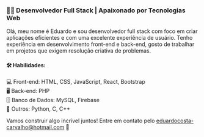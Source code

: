 ### 👨‍💻 Desenvolvedor Full Stack | Apaixonado por Tecnologias Web

Olá, meu nome é Eduardo e sou desenvolvedor full stack com foco em criar aplicações eficientes e com uma excelente experiência de usuário. Tenho experiência em desenvolvimento front-end e back-end, gosto de trabalhar em projetos que exigem resolução criativa de problemas.

#### 🛠️ Habilidades:

💻 Front-end: HTML, CSS, JavaScript, React, Bootstrap <br>
🖥️ Back-end: PHP <br>
🗄️ Banco de Dados: MySQL, Firebase <br>
🔧 Outros: Python, C, C++

Vamos construir algo incrível juntos! Entre em contato pelo eduardocosta-carvalho@hotmail.com 🚀
